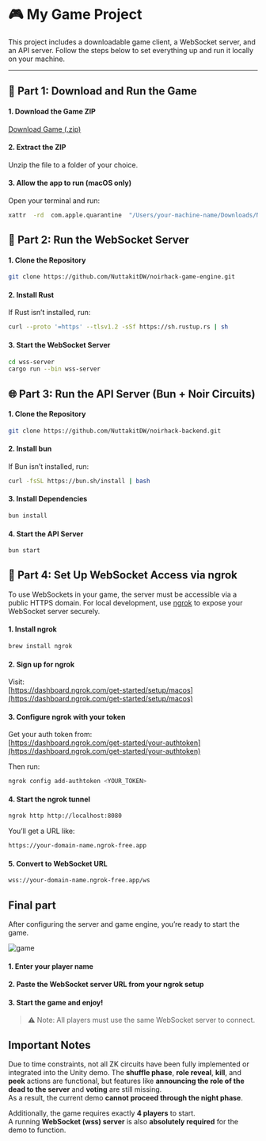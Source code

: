 # 🎮 My Game Project

This project includes a downloadable game client, a WebSocket server, and an API server. Follow the steps below to set everything up and run it locally on your machine.

---

## 📁 Part 1: Download and Run the Game

#### 1. Download the Game ZIP

[Download Game (.zip)](https://github.com/NuttakitDW/noirhack-game-engine/blob/main/Noir%20Werewolf.zip)

#### 2. Extract the ZIP

Unzip the file to a folder of your choice.

#### 3. Allow the app to run (macOS only)

Open your terminal and run:

```bash
xattr  -rd  com.apple.quarantine  "/Users/your-machine-name/Downloads/Noir WereWolf.app"
```

## 🔌 Part 2: Run the WebSocket Server

#### 1. Clone the Repository

```bash
git clone https://github.com/NuttakitDW/noirhack-game-engine.git
```

#### 2. Install Rust

If Rust isn’t installed, run:

```bash
curl --proto '=https' --tlsv1.2 -sSf https://sh.rustup.rs | sh
```

#### 3. Start the WebSocket Server

```bash
cd wss-server
cargo run --bin wss-server
```

## 🌐 Part 3: Run the API Server (Bun + Noir Circuits)

#### 1. Clone the Repository

```bash
git clone https://github.com/NuttakitDW/noirhack-backend.git
```

#### 2. Install bun

If Bun isn’t installed, run:

```bash
curl -fsSL https://bun.sh/install | bash
```

#### 3. Install Dependencies

```bash
bun install
```

#### 4. Start the API Server

```bash
bun start
```

## 🔧 Part 4: Set Up WebSocket Access via ngrok

To use WebSockets in your game, the server must be accessible via a public HTTPS domain. For local development, use [ngrok](https://ngrok.com/) to expose your WebSocket server securely.

#### 1. Install ngrok

```bash
brew install ngrok
```

#### 2. Sign up for ngrok

Visit:  
[https://dashboard.ngrok.com/get-started/setup/macos](https://dashboard.ngrok.com/get-started/setup/macos)

#### 3. Configure ngrok with your token

Get your auth token from:  
[https://dashboard.ngrok.com/get-started/your-authtoken](https://dashboard.ngrok.com/get-started/your-authtoken)

Then run:

```bash
ngrok config add-authtoken <YOUR_TOKEN>
```

#### 4. Start the ngrok tunnel

```bash
ngrok http http://localhost:8080
```

You’ll get a URL like:

```bash
https://your-domain-name.ngrok-free.app
```

#### 5. Convert to WebSocket URL

```bash
wss://your-domain-name.ngrok-free.app/ws
```

## Final part

After configuring the server and game engine, you’re ready to start the game.

![game](./screenshots/entry_game.png)

#### 1. Enter your player name

#### 2. Paste the WebSocket server URL from your ngrok setup

#### 3. Start the game and enjoy!

> ⚠️ Note: All players must use the same WebSocket server to connect.

## Important Notes

Due to time constraints, not all ZK circuits have been fully implemented or integrated into the Unity demo. The **shuffle phase**, **role reveal**, **kill**, and **peek** actions are functional, but features like **announcing the role of the dead to the server** and **voting** are still missing.  
As a result, the current demo **cannot proceed through the night phase**.

Additionally, the game requires exactly **4 players** to start.  
A running **WebSocket (wss) server** is also **absolutely required** for the demo to function.
